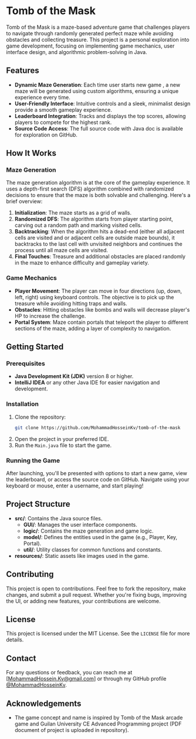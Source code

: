 
# Tomb of the Mask

Tomb of the Mask is a maze-based adventure game that challenges players to navigate through randomly generated perfect maze while avoiding obstacles and collecting treasure. This project is a personal exploration into game development, focusing on implementing game mechanics, user interface design, and algorithmic problem-solving in Java.

## Features

- **Dynamic Maze Generation**: Each time user starts new game , a new maze will be generated using custom algorithms, ensuring a unique experience every time.
- **User-Friendly Interface**: Intuitive controls and a sleek, minimalist design provide a smooth gameplay experience.
- **Leaderboard Integration**: Tracks and displays the top scores, allowing players to compete for the highest rank.
- **Source Code Access**: The full source code with Java doc is available for exploration on GitHub.

## How It Works

### Maze Generation
The maze generation algorithm is at the core of the gameplay experience. It uses a depth-first search (DFS) algorithm combined with randomized decisions to ensure that the maze is both solvable and challenging. Here's a brief overview:

1. **Initialization**: The maze starts as a grid of walls.
2. **Randomized DFS**: The algorithm starts from player starting point, carving out a random path and marking visited cells.
3. **Backtracking**: When the algorithm hits a dead-end (either all adjacent cells are visited and or adjacent cells are outside maze bounds), it backtracks to the last cell with unvisited neighbors and continues the process until all maze cells are visited.
4. **Final Touches**: Treasure and additional obstacles are placed randomly in the maze to enhance difficulty and gameplay variety.

### Game Mechanics
- **Player Movement**: The player can move in four directions (up, down, left, right) using keyboard controls. The objective is to pick up the treasure while avoiding hitting traps and walls.
- **Obstacles**: Hitting obstacles like bombs and walls will decrease player's HP to increase the challenge.
- **Portal System**: Maze contain portals that teleport the player to different sections of the maze, adding a layer of complexity to navigation.

## Getting Started

### Prerequisites
- **Java Development Kit (JDK)** version 8 or higher.
- **IntelliJ IDEA** or any other Java IDE for easier navigation and development.

### Installation
1. Clone the repository:
    ```bash
    git clone https://github.com/MohammadHosseinKv/tomb-of-the-mask
    ```
2. Open the project in your preferred IDE.
3. Run the `Main.java` file to start the game.

### Running the Game
After launching, you'll be presented with options to start a new game, view the leaderboard, or access the source code on GitHub. Navigate using your keyboard or mouse, enter a username, and start playing!

## Project Structure

- **src/**: Contains the Java source files.
  - **GUI/**: Manages the user interface components.
  - **logic/**: Contains the maze generation and game logic.
  - **model/**: Defines the entities used in the game (e.g., Player, Key, Portal).
  - **util/**: Utility classes for common functions and constants.
- **resources/**: Static assets like images used in the game.

## Contributing
This project is open to contributions. Feel free to fork the repository, make changes, and submit a pull request. Whether you're fixing bugs, improving the UI, or adding new features, your contributions are welcome.

## License
This project is licensed under the MIT License. See the `LICENSE` file for more details.

## Contact
For any questions or feedback, you can reach me at [MohammadHossein.Kv@gmail.com] or through my GitHub profile [@MohammadHosseinKv](https://github.com/MohammadHosseinKv).

## Acknowledgements
- The game concept and name is inspired by Tomb of the Mask arcade game and Guilan University CE Advanced Programming project (PDF document of project is uploaded in repository).
